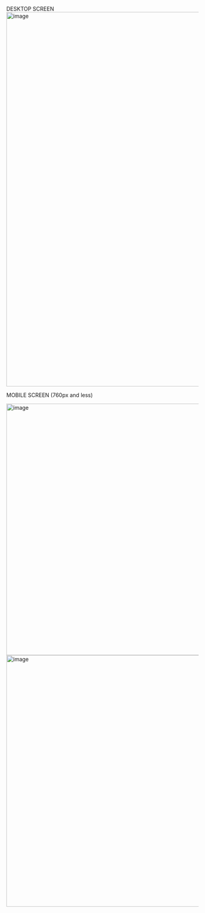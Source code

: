 DESKTOP SCREEN
<img width="981" alt="image" src="https://github.com/beetroot-kresimir/responsive/assets/143813752/b8e68f59-0b64-41a8-805f-616a58efe92e">


MOBILE SCREEN (760px and less)

<img width="659" alt="image" src="https://github.com/beetroot-kresimir/responsive/assets/143813752/f85e8f93-aafe-4470-9f61-1ffd273b8fd7">
<img width="659" alt="image" src="https://github.com/beetroot-kresimir/responsive/assets/143813752/55632fa4-214a-4978-842b-c36fda7c567c">

